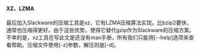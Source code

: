 #### XZ、LZMA

最后加入Slackware的压缩工具是xz，它有LZMA压缩算法实现。比bzip2要快，通常也压缩得更好。由于这些优势，使得它替代gzip作为Slackware的压缩方案。不幸的是，xz工具在写此文是还没有man手册，所有我们只能用[--help]选项来查看帮助。压缩文件使用[-z]参数，解压则是[-d]。
